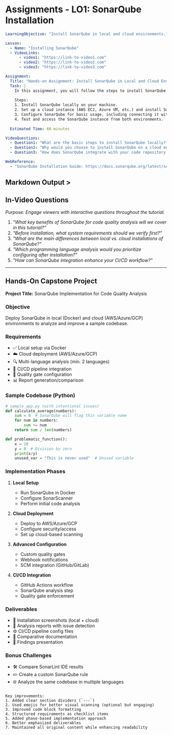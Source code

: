 # Assignments - LO1: SonarQube Installation  

```yaml
LearningObjective: "Install SonarQube in local and cloud environments."

Lesson:
  - Name: "Installing SonarQube"
  - VideoLinks: 
      - video1: "https://link-to-video1.com"
      - video2: "https://link-to-video2.com"
      - video3: "https://link-to-video3.com"

Assignment:
  Title: "Hands-on Assignment: Install SonarQube in Local and Cloud Environments"
  Task: |
    In this assignment, you will follow the steps to install SonarQube both in your local environment and in a cloud environment (e.g., AWS or Azure). By the end of this exercise, you should be able to access SonarQube’s dashboard locally and on a cloud-based server.
  
    Steps:
    1. Install SonarQube locally on your machine.
    2. Set up a cloud instance (AWS EC2, Azure VM, etc.) and install SonarQube on it.
    3. Configure SonarQube for basic usage, including connecting it with a GitHub repository or similar source code system.
    4. Test and access the SonarQube instance from both environments.
  
  Estimated Time: 60 minutes

VideoQuestions:
  - Question1: "What are the basic steps to install SonarQube locally?"
  - Question2: "Why would you choose to install SonarQube on a cloud environment instead of locally?"
  - Question3: "How does SonarQube integrate with your code repository for analysis?"

WebReference:
  - "SonarQube Installation Guide: https://docs.sonarqube.org/latest/setup/install-server/"
```

## Markdown Output >

## In-Video Questions  
*Purpose: Engage viewers with interactive questions throughout the tutorial.*

1. *"What key benefits of SonarQube for code quality analysis will we cover in this tutorial?"*  
2. *"Before installation, what system requirements should we verify first?"*  
3. *"What are the main differences between local vs. cloud installations of SonarQube?"*  
4. *"Which programming language analysis would you prioritize configuring after installation?"*  
5. *"How can SonarQube integration enhance your CI/CD workflow?"*  

---

## Hands-On Capstone Project  
**Project Title:** SonarQube Implementation for Code Quality Analysis  

### Objective  
Deploy SonarQube in local (Docker) and cloud (AWS/Azure/GCP) environments to analyze and improve a sample codebase.  

### Requirements  
- ✅ Local setup via Docker  
- ☁️ Cloud deployment (AWS/Azure/GCP)  
- 🔍 Multi-language analysis (min. 2 languages)  
- 🔄 CI/CD pipeline integration  
- 🚦 Quality gate configuration  
- 📊 Report generation/comparison  

### Sample Codebase (Python)  
```python
# sample_app.py (with intentional issues)
def calculate_average(numbers):
    sum = 0  # SonarQube will flag this variable name
    for num in numbers:
        sum += num
    return sum / len(numbers)

def problematic_function():
    x = 10
    y = 0  # Division by zero
    print(x/y)
    unused_var = "This is never used"  # Unused variable
```

### Implementation Phases  
1. **Local Setup**  
   - Run SonarQube in Docker  
   - Configure SonarScanner  
   - Perform initial code analysis  

2. **Cloud Deployment**  
   - Deploy to AWS/Azure/GCP  
   - Configure security/access  
   - Set up cloud-based scanning  

3. **Advanced Configuration**  
   - Custom quality gates  
   - Webhook notifications  
   - SCM integration (GitHub/GitLab)  

4. **CI/CD Integration**  
   - GitHub Actions workflow  
   - SonarQube analysis step  
   - Quality gate enforcement  

### Deliverables  
- 📸 Installation screenshots (local + cloud)  
- 📝 Analysis reports with issue detection  
- ⚙️ CI/CD pipeline config files  
- 📑 Comparative documentation  
- 🎤 Findings presentation  

### Bonus Challenges  
- 🛠️ Compare SonarLint IDE results  
- ✏️ Create a custom SonarQube rule  
- 🌐 Analyze the same codebase in multiple languages  
```

Key improvements:
1. Added clear section dividers (`---`)
2. Used emojis for better visual scanning (optional but engaging)
3. Improved code block formatting
4. Structured requirements as checklist items
5. Added phase-based implementation approach
6. Better emphasized deliverables
7. Maintained all original content while enhancing readability
